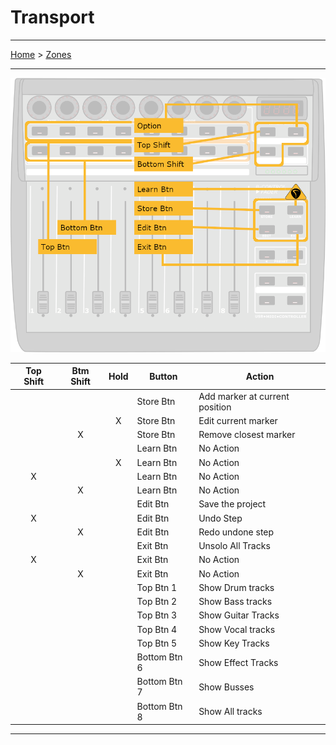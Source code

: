 # Transport

---

[Home](../) > [Zones](./)

---

![logo](../assets/zones-buttons.png)

| Top Shift | Btm Shift | Hold   | Button | Action |
|:---------:|:---------:|:------:|--------|--------|
|           |           |        | Store Btn | Add marker at current position |
|           |           | X      | Store Btn | Edit current marker |
|           | X         |        | Store Btn | Remove closest marker |
|           |           |        | Learn Btn | No Action |
|           |           | X      | Learn Btn | No Action  |
| X         |           |        | Learn Btn | No Action  |
|           | X         |        | Learn Btn | No Action  |
|           |           |        | Edit Btn | Save the project |
| X         |           |        | Edit Btn | Undo Step |
|           | X         |        | Edit Btn | Redo undone step |
|           |           |        | Exit Btn | Unsolo All Tracks |
| X         |           |        | Exit Btn | No Action  |
|           | X         |        | Exit Btn | No Action |
|           |           |        | Top Btn 1 | Show Drum tracks |
|           |           |        | Top Btn 2 | Show Bass tracks |
|           |           |        | Top Btn 3 | Show Guitar Tracks |
|           |           |        | Top Btn 4 | Show Vocal tracks |
|           |           |        | Top Btn 5 | Show Key Tracks |
|           |           |        | Bottom Btn 6 | Show Effect Tracks |
|           |           |        | Bottom Btn 7 | Show Busses |
|           |           |        | Bottom Btn 8 | Show All tracks |

---